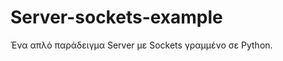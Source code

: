 Server-sockets-example
======================

Ένα απλό παράδειγμα Server με Sockets γραµµένο σε Python.
